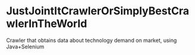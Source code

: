 # JustJointItCrawlerOrSimplyBestCrawlerInTheWorld
Crawler that obtains data about technology demand on market, using Java+Selenium
